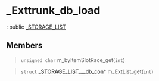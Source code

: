 # _Exttrunk_db_load
: public [_STORAGE_LIST](lua/classes/_STORAGE_LIST.md)
 
## Members
 
> `unsigned char` m_byItemSlotRace_get(`int`)
 
> `struct` [_STORAGE_LIST___db_con](lua/classes/_STORAGE_LIST___db_con.md)* m_ExtList_get(`int`)
 
